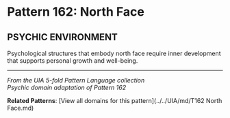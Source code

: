 # Pattern 162: North Face

## PSYCHIC ENVIRONMENT

Psychological structures that embody north face require inner development that supports personal growth and well-being.

---

*From the UIA 5-fold Pattern Language collection*  
*Psychic domain adaptation of Pattern 162*

**Related Patterns**: [View all domains for this pattern](../../UIA/md/T162 North Face.md)